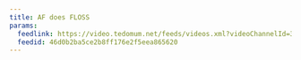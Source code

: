 ```yaml
---
title: AF does FLOSS
params:
  feedlink: https://video.tedomum.net/feeds/videos.xml?videoChannelId=34349
  feedid: 46d0b2ba5ce2b8ff176e2f5eea865620
---
```

